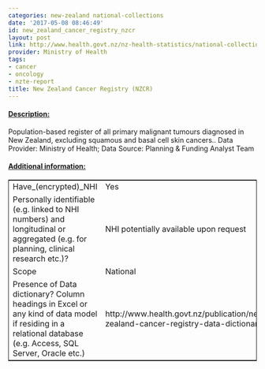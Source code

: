 ```yaml
---
categories: new-zealand national-collections
date: '2017-05-08 08:46:49'
id: new_zealand_cancer_registry_nzcr
layout: post
link: http://www.health.govt.nz/nz-health-statistics/national-collections-and-surveys/collections/new-zealand-cancer-registry-nzcr
provider: Ministry of Health
tags:
- cancer
- oncology
- nzte-report
title: New Zealand Cancer Registry (NZCR)
---
```



 <h4> <u>Description:</u> </h4>
Population-based register of all primary malignant tumours diagnosed in New Zealand, excluding squamous and basal cell skin cancers.. Data Provider: Ministry of Health; Data Source: Planning & Funding Analyst Team
 <h4> <u>Additional information:</u> </h4>
 <table style="border: 1px solid">
 <tr> <td width="40%">Have_(encrypted)_NHI</td> <td>Yes</td> </tr>
 <tr> <td width="40%">Personally identifiable (e.g. linked to NHI numbers) and longitudinal or aggregated (e.g. for planning, clinical research etc.)?</td> <td>NHI potentially available upon request</td> </tr>
 <tr> <td width="40%">Scope</td> <td>National</td> </tr>
 <tr> <td width="40%">Presence of Data dictionary? Column headings in Excel or any kind of data model if residing in a relational database (e.g. Access, SQL Server, Oracle etc.) </td> <td>http://www.health.govt.nz/publication/new-zealand-cancer-registry-data-dictionary</td> </tr>
 </table>